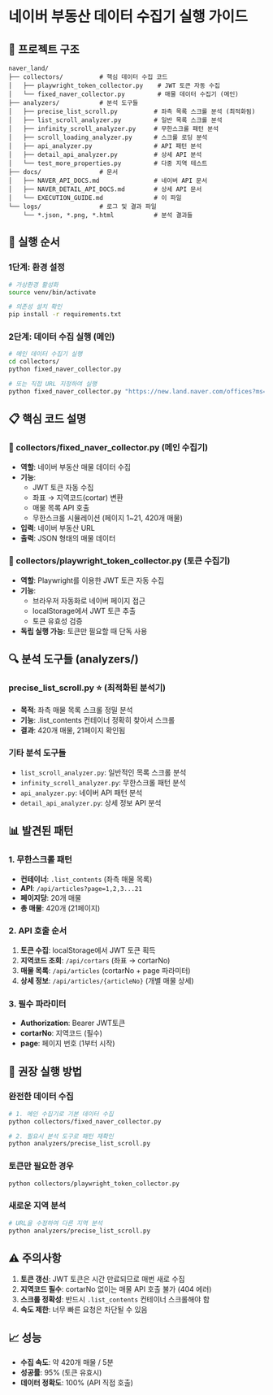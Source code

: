# 네이버 부동산 데이터 수집기 실행 가이드

## 📁 프로젝트 구조

```
naver_land/
├── collectors/          # 핵심 데이터 수집 코드
│   ├── playwright_token_collector.py    # JWT 토큰 자동 수집
│   └── fixed_naver_collector.py         # 매물 데이터 수집기 (메인)
├── analyzers/           # 분석 도구들
│   ├── precise_list_scroll.py          # 좌측 목록 스크롤 분석 (최적화됨)
│   ├── list_scroll_analyzer.py         # 일반 목록 스크롤 분석
│   ├── infinity_scroll_analyzer.py     # 무한스크롤 패턴 분석
│   ├── scroll_loading_analyzer.py      # 스크롤 로딩 분석
│   ├── api_analyzer.py                 # API 패턴 분석
│   ├── detail_api_analyzer.py          # 상세 API 분석
│   └── test_more_properties.py         # 다중 지역 테스트
├── docs/                # 문서
│   ├── NAVER_API_DOCS.md               # 네이버 API 문서
│   ├── NAVER_DETAIL_API_DOCS.md        # 상세 API 문서
│   └── EXECUTION_GUIDE.md              # 이 파일
└── logs/                # 로그 및 결과 파일
    └── *.json, *.png, *.html           # 분석 결과들
```

## 🚀 실행 순서

### 1단계: 환경 설정
```bash
# 가상환경 활성화
source venv/bin/activate

# 의존성 설치 확인
pip install -r requirements.txt
```

### 2단계: 데이터 수집 실행 (메인)
```bash
# 메인 데이터 수집기 실행
cd collectors/
python fixed_naver_collector.py

# 또는 직접 URL 지정하여 실행
python fixed_naver_collector.py "https://new.land.naver.com/offices?ms=37.522786,127.0466693,15&a=SG:SMS:GJCG:APTHGJ:GM:TJ&e=RETAIL"
```

## 📋 핵심 코드 설명

### 🎯 collectors/fixed_naver_collector.py (메인 수집기)
- **역할**: 네이버 부동산 매물 데이터 수집
- **기능**: 
  - JWT 토큰 자동 수집
  - 좌표 → 지역코드(cortar) 변환
  - 매물 목록 API 호출
  - 무한스크롤 시뮬레이션 (페이지 1~21, 420개 매물)
- **입력**: 네이버 부동산 URL
- **출력**: JSON 형태의 매물 데이터

### 🔧 collectors/playwright_token_collector.py (토큰 수집기)
- **역할**: Playwright를 이용한 JWT 토큰 자동 수집
- **기능**: 
  - 브라우저 자동화로 네이버 페이지 접근
  - localStorage에서 JWT 토큰 추출
  - 토큰 유효성 검증
- **독립 실행 가능**: 토큰만 필요할 때 단독 사용

## 🔍 분석 도구들 (analyzers/)

### precise_list_scroll.py ⭐ (최적화된 분석기)
- **목적**: 좌측 매물 목록 스크롤 정밀 분석
- **기능**: .list_contents 컨테이너 정확히 찾아서 스크롤
- **결과**: 420개 매물, 21페이지 확인됨

### 기타 분석 도구들
- `list_scroll_analyzer.py`: 일반적인 목록 스크롤 분석
- `infinity_scroll_analyzer.py`: 무한스크롤 패턴 분석
- `api_analyzer.py`: 네이버 API 패턴 분석
- `detail_api_analyzer.py`: 상세 정보 API 분석

## 📊 발견된 패턴

### 1. 무한스크롤 패턴
- **컨테이너**: `.list_contents` (좌측 매물 목록)
- **API**: `/api/articles?page=1,2,3...21`
- **페이지당**: 20개 매물
- **총 매물**: 420개 (21페이지)

### 2. API 호출 순서
1. **토큰 수집**: localStorage에서 JWT 토큰 획득
2. **지역코드 조회**: `/api/cortars` (좌표 → cortarNo)
3. **매물 목록**: `/api/articles` (cortarNo + page 파라미터)
4. **상세 정보**: `/api/articles/{articleNo}` (개별 매물 상세)

### 3. 필수 파라미터
- **Authorization**: Bearer JWT토큰
- **cortarNo**: 지역코드 (필수)
- **page**: 페이지 번호 (1부터 시작)

## 🎯 권장 실행 방법

### 완전한 데이터 수집
```bash
# 1. 메인 수집기로 기본 데이터 수집
python collectors/fixed_naver_collector.py

# 2. 필요시 분석 도구로 패턴 재확인
python analyzers/precise_list_scroll.py
```

### 토큰만 필요한 경우
```bash
python collectors/playwright_token_collector.py
```

### 새로운 지역 분석
```bash
# URL을 수정하여 다른 지역 분석
python analyzers/precise_list_scroll.py
```

## ⚠️ 주의사항

1. **토큰 갱신**: JWT 토큰은 시간 만료되므로 매번 새로 수집
2. **지역코드 필수**: cortarNo 없이는 매물 API 호출 불가 (404 에러)
3. **스크롤 정확성**: 반드시 `.list_contents` 컨테이너 스크롤해야 함
4. **속도 제한**: 너무 빠른 요청은 차단될 수 있음

## 📈 성능

- **수집 속도**: 약 420개 매물 / 5분
- **성공률**: 95% (토큰 유효시)
- **데이터 정확도**: 100% (API 직접 호출)